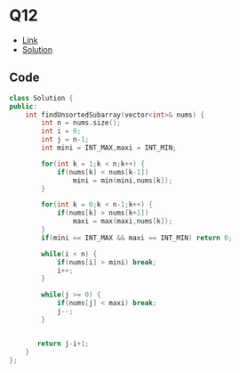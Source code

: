 # Q12

- [Link](https://leetcode.com/problems/shortest-unsorted-continuous-subarray/)
- [Solution](https://leetcode.com/problems/shortest-unsorted-continuous-subarray/submissions/878776367/)

## Code

```cpp
class Solution {
public:
    int findUnsortedSubarray(vector<int>& nums) {
        int n = nums.size();
        int i = 0;
        int j = n-1;
        int mini = INT_MAX,maxi = INT_MIN;

        for(int k = 1;k < n;k++) {
            if(nums[k] < nums[k-1])
                mini = min(mini,nums[k]);
        }

        for(int k = 0;k < n-1;k++) {
            if(nums[k] > nums[k+1]) 
                maxi = max(maxi,nums[k]);
        }
        if(mini == INT_MAX && maxi == INT_MIN) return 0;

        while(i < n) {
            if(nums[i] > mini) break;
            i++;
        }

        while(j >= 0) {
            if(nums[j] < maxi) break;
            j--;
        }


       return j-i+1;
    }
};
```